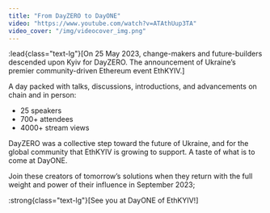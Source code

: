```yaml
---
title: "From DayZERO to DayONE"
video: "https://www.youtube.com/watch?v=ATAthUup3TA"
video_cover: "/img/videocover_img.png"
---
```

<!-- :app-link{to="hacker_manual"}[Hackers Guide] -->

:lead{class="text-lg"}[On 25 May 2023, change-makers and future-builders descended upon Kyiv for DayZERO. The announcement of Ukraine’s premier community-driven Ethereum event EthKYIV.]

 A day packed with talks, discussions, introductions, and advancements on chain and in person:

- 25 speakers 
- 700+ attendees
- 4000+ stream views

DayZERO was a collective step toward the future of Ukraine, and for the global community that EthKYIV is growing to support. A taste of what is to come at DayONE.

Join these creators of tomorrow’s solutions when they return with the full weight and power of their influence in September 2023;

:strong{class="text-lg"}[See you at DayONE of EthKYIV!]